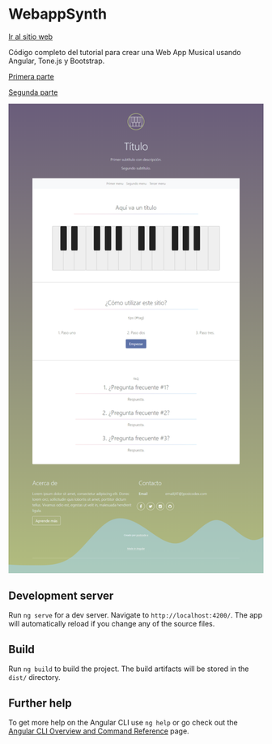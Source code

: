 # WebappSynth

[Ir al sitio web](https://webapp-synth.web.app/)

Código completo del tutorial para crear una Web App Musical usando Angular, Tone.js y Bootstrap.

[Primera parte](https://postcode-x.web.app/posts/crear-web-app-musical-angular-tonejs-bootstrap-primera-parte/)

[Segunda parte](https://postcode-x.web.app/posts/crear-web-app-musical-angular-tonejs-bootstrap-segunda-parte/)

![alt text](https://github.com/postcode-x/webapp-synth/blob/master/screenshot/template.png)


## Development server

Run `ng serve` for a dev server. Navigate to `http://localhost:4200/`. The app will automatically reload if you change any of the source files.

## Build

Run `ng build` to build the project. The build artifacts will be stored in the `dist/` directory.

## Further help

To get more help on the Angular CLI use `ng help` or go check out the [Angular CLI Overview and Command Reference](https://angular.io/cli) page.
